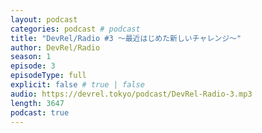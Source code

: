 ```yaml
---
layout: podcast
categories: podcast # podcast
title: "DevRel/Radio #3 〜最近はじめた新しいチャレンジ〜"
author: DevRel/Radio
season: 1
episode: 3
episodeType: full
explicit: false # true | false
audio: https://devrel.tokyo/podcast/DevRel-Radio-3.mp3
length: 3647
podcast: true
---
```


